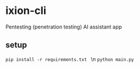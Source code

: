 # ixion-cli
Pentesting (penetration testing) AI assistant app

## setup
```pip install -r requirements.txt ```
\n
```python main.py ```
